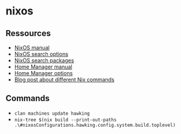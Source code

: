 # nixos

## Ressources

- [NixOS manual](https://nixos.org/nixos/manual/)
- [NixOS search options](https://search.nixos.org/options)
- [NixOS search packages](https://search.nixos.org/packages)
- [Home Manager manual](https://nix-community.github.io/home-manager/)
- [Home Manager options](https://rycee.gitlab.io/home-manager/options.html)
- [Blog post about different Nix commands](https://mayniklas.de/posts/linux/nixos/2023-07-22-nix-commands/)

## Commands

- `clan machines update hawking`
- `nix-tree $(nix build --print-out-paths .\#nixosConfigurations.hawking.config.system.build.toplevel)`
